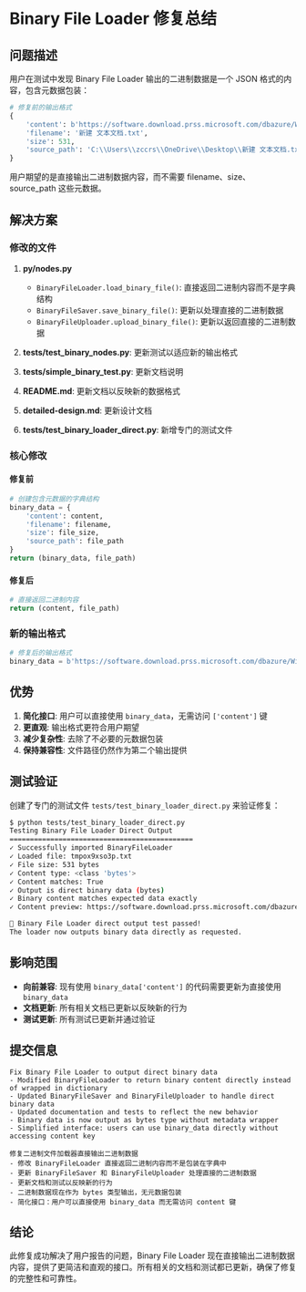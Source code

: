 # Binary File Loader 修复总结

## 问题描述

用户在测试中发现 Binary File Loader 输出的二进制数据是一个 JSON 格式的内容，包含元数据包装：

```python
# 修复前的输出格式
{
    'content': b'https://software.download.prss.microsoft.com/dbazure/Win10_22H2_Chinese_Simplified_x64v1.iso?t=718c01b0-4a37-4736-a6fb-8a4a3bff36d2&P1=1718451384&P2=601&P3=2&P4=piSBQL3mTSfOK0GUSkjY%2bg5wJL0AUFe3pja1WfyZEuHwPp5MrHuEWDhP%2fJz284EmFvMMR%2bLzdWNLU8Y9cCvEnupwJeIWlsEr%2fRjTaa9B17Cqbex9ObyNk1XM3baDWpMPhqWrbBw0vuYomiuofiN3enJuxnSSOmF9Tc1tyY4VpAp%2frq29eytd0VzMkjWXbbV1FQ7NFYJ0lwvaQFymOR0I1ZdQpa9du%2bmvuNgPItiG%2fKHVVBk%2fDhg2%2fMjhMWH84noxksk8lRLlPOq9qFxO3g3bTGB0Im7F%2bH4PWbs9ap5JMSTw6RZdexdiFRVBCozNpjiarFQuwJo%2bmNUxUZIXricwjA%3d%3d',
    'filename': '新建 文本文档.txt',
    'size': 531,
    'source_path': 'C:\\Users\\zccrs\\OneDrive\\Desktop\\新建 文本文档.txt'
}
```

用户期望的是直接输出二进制数据内容，而不需要 filename、size、source_path 这些元数据。

## 解决方案

### 修改的文件

1. **py/nodes.py**
   - `BinaryFileLoader.load_binary_file()`: 直接返回二进制内容而不是字典结构
   - `BinaryFileSaver.save_binary_file()`: 更新以处理直接的二进制数据
   - `BinaryFileUploader.upload_binary_file()`: 更新以返回直接的二进制数据

2. **tests/test_binary_nodes.py**: 更新测试以适应新的输出格式

3. **tests/simple_binary_test.py**: 更新文档说明

4. **README.md**: 更新文档以反映新的数据格式

5. **detailed-design.md**: 更新设计文档

6. **tests/test_binary_loader_direct.py**: 新增专门的测试文件

### 核心修改

#### 修复前
```python
# 创建包含元数据的字典结构
binary_data = {
    'content': content,
    'filename': filename,
    'size': file_size,
    'source_path': file_path
}
return (binary_data, file_path)
```

#### 修复后
```python
# 直接返回二进制内容
return (content, file_path)
```

### 新的输出格式

```python
# 修复后的输出格式
binary_data = b'https://software.download.prss.microsoft.com/dbazure/Win10_22H2_Chinese_Simplified_x64v1.iso?t=718c01b0-4a37-4736-a6fb-8a4a3bff36d2&P1=1718451384&P2=601&P3=2&P4=piSBQL3mTSfOK0GUSkjY%2bg5wJL0AUFe3pja1WfyZEuHwPp5MrHuEWDhP%2fJz284EmFvMMR%2bLzdWNLU8Y9cCvEnupwJeIWlsEr%2fRjTaa9B17Cqbex9ObyNk1XM3baDWpMPhqWrbBw0vuYomiuofiN3enJuxnSSOmF9Tc1tyY4VpAp%2frq29eytd0VzMkjWXbbV1FQ7NFYJ0lwvaQFymOR0I1ZdQpa9du%2bmvuNgPItiG%2fKHVVBk%2fDhg2%2fMjhMWH84noxksk8lRLlPOq9qFxO3g3bTGB0Im7F%2bH4PWbs9ap5JMSTw6RZdexdiFRVBCozNpjiarFQuwJo%2bmNUxUZIXricwjA%3d%3d'
```

## 优势

1. **简化接口**: 用户可以直接使用 `binary_data`，无需访问 `['content']` 键
2. **更直观**: 输出格式更符合用户期望
3. **减少复杂性**: 去除了不必要的元数据包装
4. **保持兼容性**: 文件路径仍然作为第二个输出提供

## 测试验证

创建了专门的测试文件 `tests/test_binary_loader_direct.py` 来验证修复：

```bash
$ python tests/test_binary_loader_direct.py
Testing Binary File Loader Direct Output
=============================================
✓ Successfully imported BinaryFileLoader
✓ Loaded file: tmpox9xso3p.txt
✓ File size: 531 bytes
✓ Content type: <class 'bytes'>
✓ Content matches: True
✓ Output is direct binary data (bytes)
✓ Binary content matches expected data exactly
✓ Content preview: https://software.download.prss.microsoft.com/dbazure/Win10_22H2_Chinese_Simplified_x64v1.iso?t=718c0...

🎉 Binary File Loader direct output test passed!
The loader now outputs binary data directly as requested.
```

## 影响范围

- **向前兼容**: 现有使用 `binary_data['content']` 的代码需要更新为直接使用 `binary_data`
- **文档更新**: 所有相关文档已更新以反映新的行为
- **测试更新**: 所有测试已更新并通过验证

## 提交信息

```
Fix Binary File Loader to output direct binary data
- Modified BinaryFileLoader to return binary content directly instead of wrapped in dictionary
- Updated BinaryFileSaver and BinaryFileUploader to handle direct binary data
- Updated documentation and tests to reflect the new behavior
- Binary data is now output as bytes type without metadata wrapper
- Simplified interface: users can use binary_data directly without accessing content key

修复二进制文件加载器直接输出二进制数据
- 修改 BinaryFileLoader 直接返回二进制内容而不是包装在字典中
- 更新 BinaryFileSaver 和 BinaryFileUploader 处理直接的二进制数据
- 更新文档和测试以反映新的行为
- 二进制数据现在作为 bytes 类型输出，无元数据包装
- 简化接口：用户可以直接使用 binary_data 而无需访问 content 键
```

## 结论

此修复成功解决了用户报告的问题，Binary File Loader 现在直接输出二进制数据内容，提供了更简洁和直观的接口。所有相关的文档和测试都已更新，确保了修复的完整性和可靠性。
